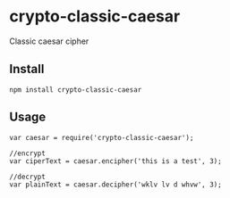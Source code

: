 crypto-classic-caesar
==================

Classic caesar cipher

Install
-------

```
npm install crypto-classic-caesar
```

Usage
-----

```
var caesar = require('crypto-classic-caesar');
    
//encrypt  
var ciperText = caesar.encipher('this is a test', 3);
    
//decrypt
var plainText = caesar.decipher('wklv lv d whvw', 3);
```
